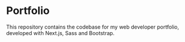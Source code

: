 # Portfolio

This repository contains the codebase for my web developer portfolio, developed with Next.js, Sass and Bootstrap.
